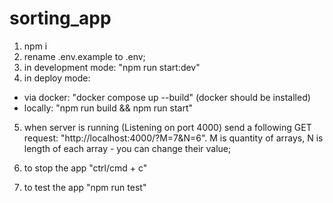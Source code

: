 # sorting_app

1. npm i
2. rename .env.example to .env;
3. in development mode: "npm run start:dev"
4. in deploy mode:

- via docker: "docker compose up --build" (docker should be installed)
- locally: "npm run build && npm run start"

5. when server is running (Listening on port 4000) send a following GET request: "http://localhost:4000/?M=7&N=6". M is quantity of arrays, N is length of each array - you can change their value;

6. to stop the app "ctrl/cmd + c"

7. to test the app "npm run test"
